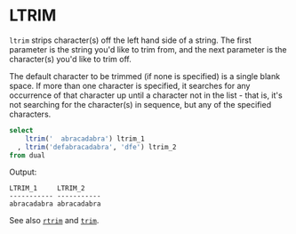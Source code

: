 # LTRIM

`ltrim` strips character(s) off the left hand side of a string. The first parameter is the string you'd like to trim from, and the next parameter is the character(s) you'd like to trim off.

The default character to be trimmed (if none is specified) is a single blank space. If more than one character is specified, it searches for any occurrence of that character up until a character not in the list - that is, it's not searching for the character(s) in sequence, but any of the specified characters.

```sql
select
    ltrim('  abracadabra') ltrim_1
  , ltrim('defabracadabra', 'dfe') ltrim_2  
from dual
```
Output:

```
LTRIM_1     LTRIM_2
----------- -----------
abracadabra abracadabra
```

See also [`rtrim`](rtrim.md) and [`trim`](trim.md).
